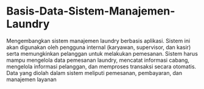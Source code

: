 # Basis-Data-Sistem-Manajemen-Laundry

Mengembangkan sistem manajemen laundry berbasis aplikasi. Sistem ini akan digunakan
oleh pengguna internal (karyawan, supervisor, dan kasir) serta memungkinkan pelanggan
untuk melakukan pemesanan. Sistem harus mampu mengelola data pemesanan laundry,
mencatat informasi cabang, mengelola informasi pelanggan, dan memproses transaksi
secara otomatis. Data yang diolah dalam sistem meliputi pemesanan, pembayaran, dan
manajemen layanan
